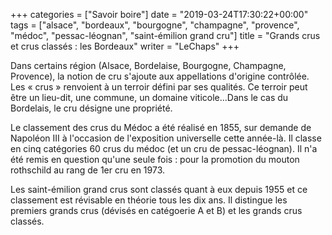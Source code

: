 +++
categories = ["Savoir boire"]
date = "2019-03-24T17:30:22+00:00"
tags = ["alsace", "bordeaux", "bourgogne", "champagne", "provence", "médoc", "pessac-léognan", "saint-émilion grand cru"]
title = "Grands crus et crus classés : les Bordeaux"
writer = "LeChaps"
+++

Dans certains région (Alsace, Bordelaise, Bourgogne, Champagne, Provence), la notion de cru s'ajoute aux appellations d'origine contrôlée. Les « crus » renvoient à un terroir défini par ses qualités. Ce terroir peut être un lieu-dit, une commune, un domaine viticole...Dans le cas du Bordelais, le cru désigne une propriété.  

Le classement des crus du Médoc a été réalisé en 1855, sur demande de Napoléon III à l'occasion de l'exposition universelle cette année-là. Il classe en cinq catégories 60 crus du médoc (et un cru de pessac-léognan). Il n'a été remis en question qu'une seule fois : pour la promotion du mouton rothschild au rang de 1er cru en 1973.  

Les saint-émilion grand crus sont classés quant à eux depuis 1955 et ce classement est révisable en théorie tous les dix ans. Il distingue les premiers grands crus (dévisés en catégoerie A et B) et les grands crus classés.

